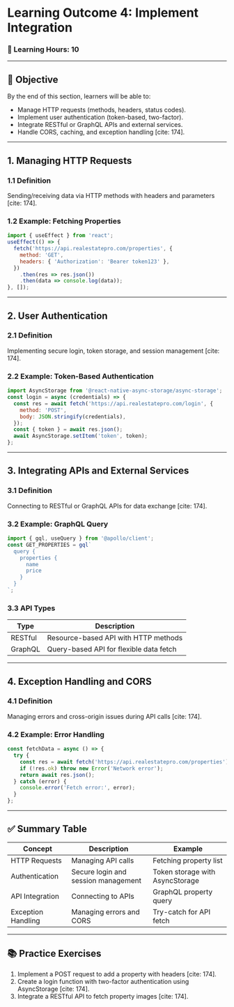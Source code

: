 # **Learning Outcome 4: Implement Integration**

### 📘 Learning Hours: 10

---

## 📌 Objective

By the end of this section, learners will be able to:
- Manage HTTP requests (methods, headers, status codes).
- Implement user authentication (token-based, two-factor).
- Integrate RESTful or GraphQL APIs and external services.
- Handle CORS, caching, and exception handling [cite: 174].

---

## 1. **Managing HTTP Requests**

### 1.1 Definition
Sending/receiving data via HTTP methods with headers and parameters [cite: 174].

### 1.2 Example: Fetching Properties
```jsx
import { useEffect } from 'react';
useEffect(() => {
  fetch('https://api.realestatepro.com/properties', {
    method: 'GET',
    headers: { 'Authorization': 'Bearer token123' },
  })
    .then(res => res.json())
    .then(data => console.log(data));
}, []);
```

---

## 2. **User Authentication**

### 2.1 Definition
Implementing secure login, token storage, and session management [cite: 174].

### 2.2 Example: Token-Based Authentication
```jsx
import AsyncStorage from '@react-native-async-storage/async-storage';
const login = async (credentials) => {
  const res = await fetch('https://api.realestatepro.com/login', {
    method: 'POST',
    body: JSON.stringify(credentials),
  });
  const { token } = await res.json();
  await AsyncStorage.setItem('token', token);
};
```

---

## 3. **Integrating APIs and External Services**

### 3.1 Definition
Connecting to RESTful or GraphQL APIs for data exchange [cite: 174].

### 3.2 Example: GraphQL Query
```javascript
import { gql, useQuery } from '@apollo/client';
const GET_PROPERTIES = gql`
  query {
    properties {
      name
      price
    }
  }
`;
```

### 3.3 API Types
| Type        | Description                              |
|-------------|------------------------------------------|
| RESTful     | Resource-based API with HTTP methods     |
| GraphQL     | Query-based API for flexible data fetch  |

---

## 4. **Exception Handling and CORS**

### 4.1 Definition
Managing errors and cross-origin issues during API calls [cite: 174].

### 4.2 Example: Error Handling
```jsx
const fetchData = async () => {
  try {
    const res = await fetch('https://api.realestatepro.com/properties');
    if (!res.ok) throw new Error('Network error');
    return await res.json();
  } catch (error) {
    console.error('Fetch error:', error);
  }
};
```

---

## ✅ Summary Table
| Concept               | Description                              | Example                        |
|-----------------------|------------------------------------------|--------------------------------|
| HTTP Requests         | Managing API calls                       | Fetching property list         |
| Authentication        | Secure login and session management      | Token storage with AsyncStorage|
| API Integration       | Connecting to APIs                       | GraphQL property query         |
| Exception Handling    | Managing errors and CORS                 | Try-catch for API fetch        |

---

## 📚 Practice Exercises
1. Implement a POST request to add a property with headers [cite: 174].
2. Create a login function with two-factor authentication using AsyncStorage [cite: 174].
3. Integrate a RESTful API to fetch property images [cite: 174].
